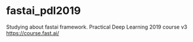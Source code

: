 # fastai_pdl2019
Studying about fastai framework. Practical Deep Learning 2019 course v3
https://course.fast.ai/
